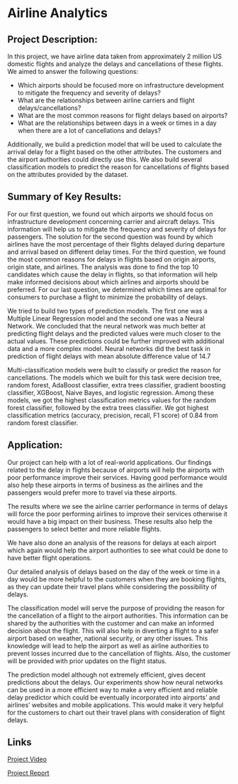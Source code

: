 # Airline Analytics

## Project Description: 
In this project, we have airline data taken from approximately 2 million US domestic flights and analyze the delays and cancellations of these flights. We aimed to answer the following questions:
- Which airports should be focused more on infrastructure development to mitigate the frequency and severity of delays?
- What are the relationships between airline carriers and flight delays/cancellations?
- What are the most common reasons for flight delays based on airports?
- What are the relationships between days in a week or times in a day when there are a lot of cancellations and delays?

Additionally, we build a prediction model that will be used to calculate the arrival delay for a flight based on the other attributes. The customers and the airport authorities could directly use this. We also build several classification models to predict the reason for cancellations of flights based on the attributes provided by the dataset.

## Summary of Key Results: 
For our first question, we found out which airports we should focus on infrastructure development concerning carrier and aircraft delays. This information will help us to mitigate the frequency and severity of delays for passengers. The solution for the second question was found by which airlines have the most percentage of their flights delayed during departure and arrival based on different delay times. For the third question, we found the most common reasons for delays in flights based on origin airports, origin state, and airlines. The analysis was done to find the top 10 candidates which cause the delay in flights, so that information will help make informed decisions about which airlines and airports should be preferred. For our last question, we determined which times are optimal for consumers to purchase a flight to minimize the probability of delays.

We tried to build two types of prediction models. The first one was a Multiple Linear Regression model and the second one was a Neural Network. We concluded that the neural network was much better at predicting flight delays and the predicted values were much closer to the actual values. These predictions could be further improved with additional data and a more complex model. Neural networks did the best task in prediction of flight delays with mean absolute difference value of 14.7

Multi-classification models were built to classify or predict the reason for cancellations.  The models which we built for this task were decision tree, random forest, AdaBoost classifier, extra trees classifier, gradient boosting classifier, XGBoost, Naive Bayes, and logistic regression. Among these models, we got the highest classification metrics values for the random forest classifier, followed by the extra trees classifier. We got highest classification metrics (accuracy, precision, recall, F1 score) of 0.84 from random forest classifier. 

## Application: 
Our project can help with a lot of real-world applications. Our findings related to the delay in flights because of airports will help the airports with poor performance improve their services. Having good performance would also help these airports in terms of business as the airlines and the passengers would prefer more to travel via these airports.

The results where we see the airline carrier performance in terms of delays will force the poor performing airlines to improve their services otherwise it would have a big impact on their business. These results also help the passengers to select better and more reliable flights.  

We have also done an analysis of the reasons for delays at each airport which again would help the airport authorities to see what could be done to have better flight operations.

Our detailed analysis of delays based on the day of the week or time in a day would be more helpful to the customers when they are booking flights, as they can update their travel plans while considering the possibility of delays.

The classification model will serve the purpose of providing the reason for the cancellation of a flight to the airport authorities. This information can be shared by the authorities with the customer and can make an informed decision about the flight. This will also help in diverting a flight to a safer airport based on weather, national security, or any other issues. This knowledge will lead to help the airport as well as airline authorities to prevent losses incurred due to the cancellation of flights. Also, the customer will be provided with prior updates on the flight status. 

The prediction model although not extremely efficient, gives decent predictions about the delays.  Our experiments show how neural networks can be used in a more efficient way to make a very efficient and reliable delay predictor which could be eventually incorporated into airports’ and airlines’ websites and mobile applications. This would make it very helpful for the customers to chart out their travel plans with consideration of flight delays.

## Links 
[Project Video](./Project%20Video.mp4)

[Project Report](./Project%20Report.pdf)